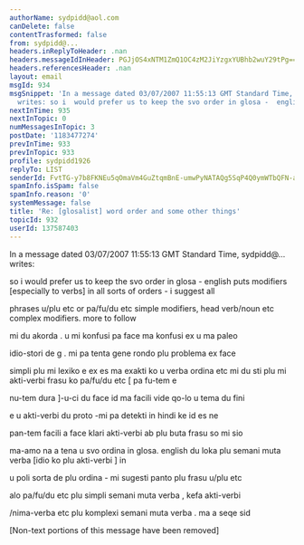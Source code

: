 ```yaml
---
authorName: sydpidd@aol.com
canDelete: false
contentTrasformed: false
from: sydpidd@...
headers.inReplyToHeader: .nan
headers.messageIdInHeader: PGJjOS4xNTM1ZmQ1OC4zM2JiYzgxYUBhb2wuY29tPg==
headers.referencesHeader: .nan
layout: email
msgId: 934
msgSnippet: 'In a message dated 03/07/2007 11:55:13 GMT Standard Time, sydpidd@aol.com
  writes: so i  would prefer us to keep the svo order in glosa -  english puts'
nextInTime: 935
nextInTopic: 0
numMessagesInTopic: 3
postDate: '1183477274'
prevInTime: 933
prevInTopic: 933
profile: sydpidd1926
replyTo: LIST
senderId: FvtTG-y7b8FKNEu5qOmaVm4GuZtqmBnE-umwPyNATAQg5SqP4Q0ymWTbQFN-abEuhIAgqBqh
spamInfo.isSpam: false
spamInfo.reason: '0'
systemMessage: false
title: 'Re: [glosalist] word order and some other things'
topicId: 932
userId: 137587403
---
```


 
In a message dated 03/07/2007 11:55:13 GMT Standard Time, sydpidd@...  
writes:

so i  would prefer us to keep the svo order in glosa -  english 
puts  modifiers [especially to verbs] in all sorts of orders - i suggest  all 
 
phrases u/plu etc or pa/fu/du etc simple modifiers, head verb/noun  etc  
complex modifiers.
more to follow



mi du akorda . u mi konfusi pa face ma konfusi ex u ma paleo 
 
idio-stori de  g . mi pa tenta gene rondo plu problema ex face 
 
simpli plu mi lexiko e ex es ma exakti ko u verba ordina etc 
mi du sti  plu mi akti-verbi frasu ko  pa/fu/du etc [ pa fu-tem e  
 
nu-tem dura ]-u-ci du face id ma facili vide qo-lo u tema du fini 
 
e u akti-verbi du proto -mi pa detekti in  hindi ke id es ne 
 
pan-tem facili a face klari akti-verbi ab plu buta frasu so mi sio 
 
ma-amo na a tena u  svo ordina in glosa. 
english du loka plu  semani muta verba [idio ko plu akti-verbi ] in 
 
u poli sorta de plu ordina - mi sugesti panto plu frasu  u/plu etc 
 
alo pa/fu/du etc plu simpli semani muta verba , kefa akti-verbi 
 
/nima-verba etc plu komplexi semani muta verba .
ma a seqe 
sid



   


[Non-text portions of this message have been removed]


